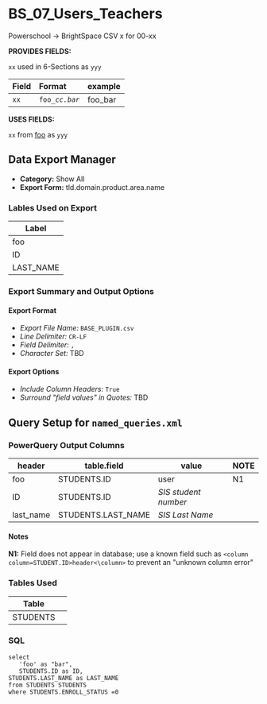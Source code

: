 # BS_07_Users_Teachers

Powerschool &rarr; BrightSpace CSV x for 00-xx

**PROVIDES FIELDS:**

`xx` used in 6-Sections as `yyy` 

|Field |Format |example |
|:-|:-|:-|
|`xx`| `foo_`_`cc.bar`_| foo_bar

**USES FIELDS:**

`xx` from [foo]() as `yyy`

## Data Export Manager

- **Category:** Show All
- **Export Form:**  tld.domain.product.area.name

### Lables Used on Export

| Label |
|-|
|foo|
|ID|
|LAST_NAME|

### Export Summary and Output Options

#### Export Format

- *Export File Name:* `BASE_PLUGIN.csv`
- *Line Delimiter:* `CR-LF`
- *Field Delimiter:* `,`
- *Character Set:* TBD

#### Export Options

- *Include Column Headers:* `True`
- *Surround "field values" in Quotes:* TBD

## Query Setup for `named_queries.xml`

### PowerQuery Output Columns

| header | table.field | value | NOTE |
|-|-|-|-|
|foo| STUDENTS.ID | user | N1 |
|ID| STUDENTS.ID |_SIS student number_ |
|last_name| STUDENTS.LAST_NAME |_SIS Last Name_ | 

#### Notes

**N1:** Field does not appear in database; use a known field such as `<column column=STUDENT.ID>header<\column>` to prevent an "unknown column error"

### Tables Used

| Table |  |
|-|-|
|STUDENTS| |

### SQL

```
select 
   'foo' as "bar",
   STUDENTS.ID as ID,
STUDENTS.LAST_NAME as LAST_NAME 
from STUDENTS STUDENTS 
where STUDENTS.ENROLL_STATUS =0
```